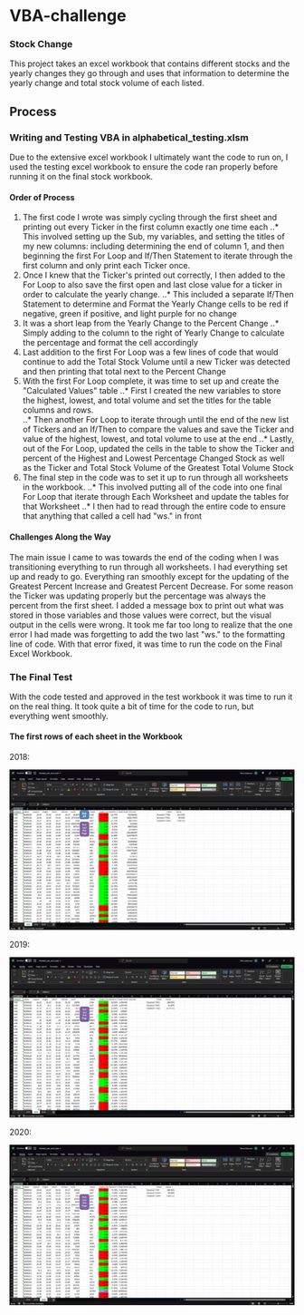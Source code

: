 # VBA-challenge

### Stock Change
This project takes an excel workbook that contains different stocks and the yearly changes they go through and uses that information to determine the yearly change and total stock volume of each listed.

## Process

### Writing and Testing VBA in alphabetical_testing.xlsm

Due to the extensive excel workbook I ultimately want the code to run on, I used the testing excel workbook to ensure the code ran properly before running it on the final stock workbook.

#### Order of Process

1. The first code I wrote was simply cycling through the first sheet and printing out every Ticker in the first column exactly one time each
..* This involved setting up the Sub, my variables, and setting the titles of my new columns: including determining the end of column 1, and then beginning the first For Loop and If/Then Statement to iterate through the first column and only print each Ticker once.
2. Once I knew that the Ticker's printed out correctly, I then added to the For Loop to also save the first open and last close value for a ticker in order to calculate the yearly change. 
..* This included a separate If/Then Statement to determine and Format the Yearly Change cells to be red if negative, green if positive, and light purple for no change
3. It was a short leap from the Yearly Change to the Percent Change
..* Simply adding to the column to the right of Yearly Change to calculate the percentage and format the cell accordingly
4. Last addition to the first For Loop was a few lines of code that would continue to add the Total Stock Volume until a new Ticker was detected and then printing that total next to the Percent Change
5. With the first For Loop complete, it was time to set up and create the "Calculated Values" table
..* First I created the new variables to store the highest, lowest, and total volume and set the titles for the table columns and rows. \
..* Then another For Loop to iterate through until the end of the new list of Tickers and an If/Then to compare the values and save the Ticker and value of the highest, lowest, and total volume to use at the end
..* Lastly, out of the For Loop, updated the cells in the table to show the Ticker and percent of the Highest and Lowest Percentage Changed Stock as well as the Ticker and Total Stock Volume of the Greatest Total Volume Stock
6. The final step in the code was to set it up to run through all worksheets in the workbook.
..* This involved putting all of the code into one final For Loop that iterate through Each Worksheet and update the tables for that Worksheet
..* I then had to read through the entire code to ensure that anything that called a cell had "ws." in front

#### Challenges Along the Way

The main issue I came to was towards the end of the coding when I was transitioning everything to run through all worksheets. I had everything set up and ready to go. Everything ran smoothly except for the updating of the Greatest Percent Increase and Greatest Percent Decrease. For some reason the Ticker was updating properly but the percentage was always the percent from the first sheet. I added a message box to print out what was stored in those variables and those values were correct, but the visual output in the cells were wrong. It took me far too long to realize that the one error I had made was forgetting to add the two last "ws." to the formatting line of code. With that error fixed, it was time to run the code on the Final Excel Workbook.

### The Final Test

With the code tested and approved in the test workbook it was time to run it on the real thing. It took quite a bit of time for the code to run, but everything went smoothly.

#### The first rows of each sheet in the Workbook

2018:

![alt text](https://github.com/beccasolomon22/VBA-challenge/blob/main/Multiple_year_stock_data%20-%20Excel%203_2_2023%201_30_27%20PM.png)

2019:

![alt text](https://github.com/beccasolomon22/VBA-challenge/blob/main/Multiple_year_stock_data%20-%20Excel%203_2_2023%201_30_35%20PM.png)

2020:

![alt text](https://github.com/beccasolomon22/VBA-challenge/blob/main/Multiple_year_stock_data%20-%20Excel%203_2_2023%201_30_44%20PM.png)

